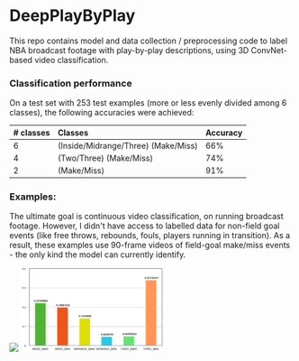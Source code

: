 # DeepPlayByPlay

This repo contains model and data collection / preprocessing code to label NBA broadcast footage with play-by-play descriptions, using 3D ConvNet-based video classification.


### Classification performance
On a test set with 253 test examples (more or less evenly divided among 6 classes), the following accuracies were achieved:

| # classes        | Classes           | Accuracy  |
| ------------- |:-------------| :-----|
| 6      | (Inside/Midrange/Three) (Make/Miss) | 66% |
| 4      | (Two/Three) (Make/Miss)      | 74% |
| 2 | (Make/Miss)      | 91% |


### Examples:
The ultimate goal is continuous video classification, on running broadcast footage. However, I didn't have access to labelled data for non-field goal events (like free throws, rebounds, fouls, players running in transition). As a result, these examples use 90-frame videos of field-goal make/miss events - the only kind the model can currently identify.

<img src="missed_threes.gif" width="40%"> <img src="preds_chart.png" width="50%">
